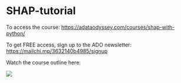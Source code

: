 # SHAP-tutorial

To access the course: https://adataodyssey.com/courses/shap-with-python/

To get FREE access, sign up to the ADO newsletter: https://mailchi.mp/3632140b4985/signup

Watch the course outline here:

[![](https://markdown-videos.deta.dev/youtube/n98pFxcD73w)](https://youtu.be/n98pFxcD73w)

